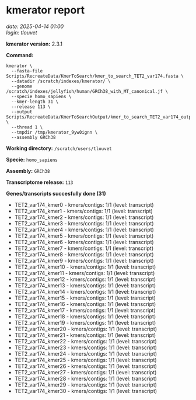 # kmerator report
*date: 2025-04-14 01:00*  
*login: tlouvet*

**kmerator version:** 2.3.1

**Command:**

```
kmerator \
  --fasta-file Scripts/RecreateData/KmerToSearch/kmer_to_search_TET2_var174.fasta \
  --datadir /scratch/indexes/kmerator/ \
  --genome /scratch/indexes/jellyfish/human/GRCh38_with_MT_canonical.jf \
  --specie homo_sapiens \
  --kmer-length 31 \
  --release 113 \
  --output Scripts/RecreateData/KmerToSearchOutput/kmer_to_search_TET2_var174_output \
  --thread 1 \
  --tmpdir /tmp/kmerator_9yw0ignn \
  --assembly GRCh38
```

**Working directory:** `/scratch/users/tlouvet`

**Specie:** `homo_sapiens`

**Assembly:** `GRCh38`

**Transcriptome release:** `113`

**Genes/transcripts succesfully done (31)**

- TET2_var174_kmer0 - kmers/contigs: 1/1 (level: transcript)
- TET2_var174_kmer1 - kmers/contigs: 1/1 (level: transcript)
- TET2_var174_kmer2 - kmers/contigs: 1/1 (level: transcript)
- TET2_var174_kmer3 - kmers/contigs: 1/1 (level: transcript)
- TET2_var174_kmer4 - kmers/contigs: 1/1 (level: transcript)
- TET2_var174_kmer5 - kmers/contigs: 1/1 (level: transcript)
- TET2_var174_kmer6 - kmers/contigs: 1/1 (level: transcript)
- TET2_var174_kmer7 - kmers/contigs: 1/1 (level: transcript)
- TET2_var174_kmer8 - kmers/contigs: 1/1 (level: transcript)
- TET2_var174_kmer9 - kmers/contigs: 1/1 (level: transcript)
- TET2_var174_kmer10 - kmers/contigs: 1/1 (level: transcript)
- TET2_var174_kmer11 - kmers/contigs: 1/1 (level: transcript)
- TET2_var174_kmer12 - kmers/contigs: 1/1 (level: transcript)
- TET2_var174_kmer13 - kmers/contigs: 1/1 (level: transcript)
- TET2_var174_kmer14 - kmers/contigs: 1/1 (level: transcript)
- TET2_var174_kmer15 - kmers/contigs: 1/1 (level: transcript)
- TET2_var174_kmer16 - kmers/contigs: 1/1 (level: transcript)
- TET2_var174_kmer17 - kmers/contigs: 1/1 (level: transcript)
- TET2_var174_kmer18 - kmers/contigs: 1/1 (level: transcript)
- TET2_var174_kmer19 - kmers/contigs: 1/1 (level: transcript)
- TET2_var174_kmer20 - kmers/contigs: 1/1 (level: transcript)
- TET2_var174_kmer21 - kmers/contigs: 1/1 (level: transcript)
- TET2_var174_kmer22 - kmers/contigs: 1/1 (level: transcript)
- TET2_var174_kmer23 - kmers/contigs: 1/1 (level: transcript)
- TET2_var174_kmer24 - kmers/contigs: 1/1 (level: transcript)
- TET2_var174_kmer25 - kmers/contigs: 1/1 (level: transcript)
- TET2_var174_kmer26 - kmers/contigs: 1/1 (level: transcript)
- TET2_var174_kmer27 - kmers/contigs: 1/1 (level: transcript)
- TET2_var174_kmer28 - kmers/contigs: 1/1 (level: transcript)
- TET2_var174_kmer29 - kmers/contigs: 1/1 (level: transcript)
- TET2_var174_kmer30 - kmers/contigs: 1/1 (level: transcript)
